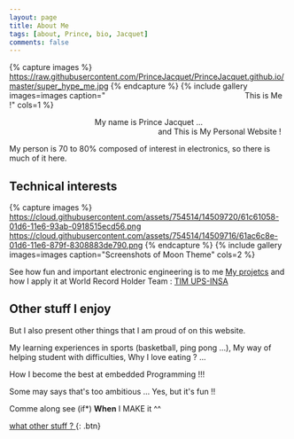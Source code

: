 ```yaml
---
layout: page
title: About Me
tags: [about, Prince, bio, Jacquet]
comments: false
---
```

    

{% capture images %}
    https://raw.githubusercontent.com/PrinceJacquet/PrinceJacquet.github.io/master/super_hype_me.jpg
{% endcapture %}
{% include gallery images=images caption="&emsp;&emsp;&emsp;&emsp;&emsp;&emsp;&emsp;&emsp;&emsp;&emsp;&emsp;&emsp;&emsp;&emsp;&emsp;&emsp;&emsp;&emsp;This is Me !" cols=1 %}


<center>
My name is Prince Jacquet  ...  <br>  &emsp;&emsp;&emsp;&emsp;&emsp;&emsp;&emsp;&emsp;&emsp;&emsp;&emsp;&emsp;&emsp;&emsp;&emsp;&emsp;&emsp;&emsp; and This is My Personal Website !</center>

My person is 70 to 80% composed of interest in electronics, so there is much of it here. <br>

## Technical interests

{% capture images %}
    https://cloud.githubusercontent.com/assets/754514/14509720/61c61058-01d6-11e6-93ab-0918515ecd56.png
    https://cloud.githubusercontent.com/assets/754514/14509716/61ac6c8e-01d6-11e6-879f-8308883de790.png
{% endcapture %}
{% include gallery images=images caption="Screenshots of Moon Theme" cols=2 %}


See how fun and important electronic engineering is to me  [My projetcs](https://princejacquet.github.io/projects/) and how I apply it at World Record Holder Team : [TIM UPS-INSA](http://www.timupsinsa.com/)






## Other stuff I enjoy

But I also present other things that I am proud of on this website.


My learning experiences in sports (basketball, ping pong ...), My way of helping student with difficulties, Why I love eating ? ...

How I become the best at embedded Programming !!!

Some may says that's too ambitious ... Yes, but it's fun !!

Comme along see (if*) **When** I MAKE it ^^
      
[what other stuff ? ](https://princejacquet.github.io/posts/){: .btn} 
